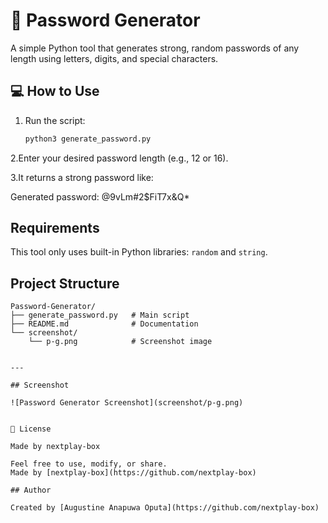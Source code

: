 # 🔐 Password Generator

A simple Python tool that generates strong, random passwords of any length using letters, digits, and special characters.

## 💻 How to Use

1. Run the script:
   ```bash
   python3 generate_password.py
2.Enter your desired password length (e.g., 12 or 16).

3.It returns a strong password like:

Generated password: @9vLm#2$FiT7x&Q*


## Requirements

This tool only uses built-in Python libraries: `random` and `string`.

## Project Structure

```text
Password-Generator/
├── generate_password.py   # Main script
├── README.md              # Documentation
└── screenshot/
    └── p-g.png            # Screenshot image


---

## Screenshot

![Password Generator Screenshot](screenshot/p-g.png)


🤝 License

Made by nextplay-box

Feel free to use, modify, or share.  
Made by [nextplay-box](https://github.com/nextplay-box)

## Author

Created by [Augustine Anapuwa Oputa](https://github.com/nextplay-box)


